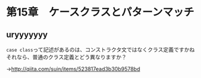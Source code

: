 # 第15章　ケースクラスとパターンマッチ

## uryyyyyyy

`case class`って記述があるのは、コンストラクタ文ではなくクラス定義ですかね
それなら、普通のクラス定義とどう異なりますか？

→http://qiita.com/suin/items/523817ead3b30b9578bd
